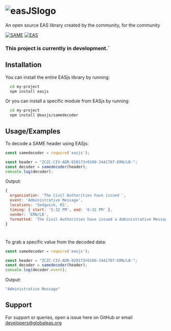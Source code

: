 # ![easJSlogo](https://assets.gwes-cdn.net/easjs%20square.png)
An open source EAS library created by the community, for the community

[![SAME](https://img.shields.io/badge/SAME-Specific%20Area%20Message%20Encoding-red)](https://en.wikipedia.org/wiki/Specific_Area_Message_Encoding) [![EAS](https://img.shields.io/badge/EAS-Emergency%20Alert%20System-green)](https://en.wikipedia.org/wiki/Emergency_Alert_System)

### This project is currently in development.`
## Installation

You can install the entire EASjs library by running:

```bash
  cd my-project
  npm install easjs
```

Or you can install a specific module from EASjs by running:

```bash
  cd my-project
  npm install @easjs/samedecoder
```
## Usage/Examples

To decode a SAME header using EASjs:
```javascript
const samedecoder = require('easjs');

const header = "ZCZC-CIV-ADR-020173+0100-3441707-ERN/LB-";
const decoder = samedecoder(header);
console.log(decoder);
```

Output:
```javascript
{
  organization: 'The Civil Authorities have issued ',
  event: 'Administrative Message',
  locations: 'Sedgwick, KS',
  timing: { start: '5:32 PM', end: '6:32 PM' },
  sender: 'ERN/LB',
  formatted: 'The Civil Authorities have issued a Administrative Message for Sedgwick, KS; beginning at 5:32 PM and ending at 6:32 PM. Message from ERN/LB'
}
```

#

To grab a specific value from the decoded data:
```javascript
const samedecoder = require('easjs');

const header = "ZCZC-CIV-ADR-020173+0100-3441707-ERN/LB-";
const decoder = samedecoder(header);
console.log(decoder.event);
```
Output:
```javascript
"Administrative Message"
```
## Support

For support or queries, open a issue here on GitHub or email developers@globaleas.org
